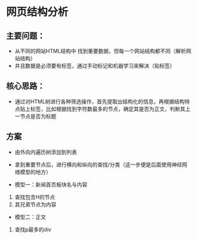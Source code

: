 ﻿# 网页结构分析

## 主要问题：
- 从不同的网站HTML结构中 找到重要数据，但每一个网站结构都不同（解析网站结构）
- 并且数据是必须要有标签，通过手动标记和机器学习来解决（贴标签）



## 核心思路：
- 通过对HTML树进行各种筛选操作，首先提取出结构化的信息，再根据结构特点贴上标签，比如根据找到字符数最多的节点，确定其是否为正文，判断其上一节点是否为标题



## 方案
- 由外向内遍历树添加到列表
- 拿到重要节点后，进行横向和纵向的查找/分类（这一步便是后面使用神经网络模型的地方）



- 模型一：新闻首页板块名与内容
1. 查找包含H的节点
2. 其兄弟节点为内容


- 模型二：正文
1. 查找p最多的div
